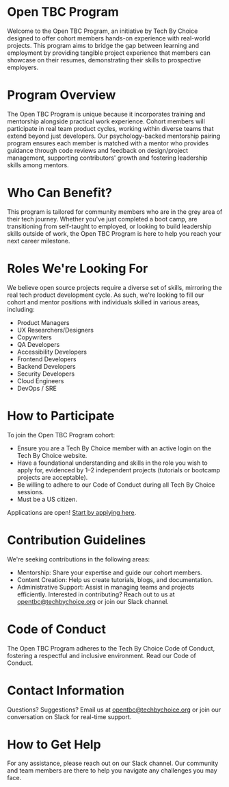 # Open TBC Program
Welcome to the Open TBC Program, an initiative by Tech By Choice designed to offer cohort members hands-on experience with real-world projects. This program aims to bridge the gap between learning and employment by providing tangible project experience that members can showcase on their resumes, demonstrating their skills to prospective employers.

# Program Overview
The Open TBC Program is unique because it incorporates training and mentorship alongside practical work experience. Cohort members will participate in real team product cycles, working within diverse teams that extend beyond just developers. Our psychology-backed mentorship pairing program ensures each member is matched with a mentor who provides guidance through code reviews and feedback on design/project management, supporting contributors' growth and fostering leadership skills among mentors.

# Who Can Benefit?
This program is tailored for community members who are in the grey area of their tech journey. Whether you've just completed a boot camp, are transitioning from self-taught to employed, or looking to build leadership skills outside of work, the Open TBC Program is here to help you reach your next career milestone.

# Roles We're Looking For
We believe open source projects require a diverse set of skills, mirroring the real tech product development cycle. As such, we're looking to fill our cohort and mentor positions with individuals skilled in various areas, including:

- Product Managers
- UX Researchers/Designers
- Copywriters
- QA Developers
- Accessibility Developers
- Frontend Developers
- Backend Developers
- Security Developers
- Cloud Engineers
- DevOps / SRE 
# How to Participate
To join the Open TBC Program cohort:

- Ensure you are a Tech By Choice member with an active login on the Tech By Choice website.
- Have a foundational understanding and skills in the role you wish to apply for, evidenced by 1–2 independent projects (tutorials or bootcamp projects are acceptable).
- Be willing to adhere to our Code of Conduct during all Tech By Choice sessions.
- Must be a US citizen.

Applications are open! [Start by applying here](https://airtable.com/appyWwIBsopKtAdGb/shrZpH4eLssozKbTb?utm_campaign=Volunteer+Program&utm_medium=bitly&utm_source=Github).


# Contribution Guidelines
We're seeking contributions in the following areas:

- Mentorship: Share your expertise and guide our cohort members.
- Content Creation: Help us create tutorials, blogs, and documentation.
- Administrative Support: Assist in managing teams and projects efficiently.
Interested in contributing? Reach out to us at opentbc@techbychoice.org or join our Slack channel.

# Code of Conduct
The Open TBC Program adheres to the Tech By Choice Code of Conduct, fostering a respectful and inclusive environment. Read our Code of Conduct.

# Contact Information
Questions? Suggestions? Email us at opentbc@techbychoice.org or join our conversation on Slack for real-time support.

# How to Get Help
For any assistance, please reach out on our Slack channel. Our community and team members are there to help you navigate any challenges you may face.

